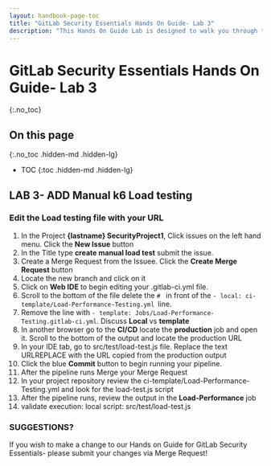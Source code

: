```yaml
---
layout: handbook-page-toc
title: "GitLab Security Essentials Hands On Guide- Lab 3"
description: "This Hands On Guide Lab is designed to walk you through the lab exercises used in the GitLab Security Essentials course."
---
```

# GitLab Security Essentials Hands On Guide- Lab 3
{:.no_toc}

## On this page
{:.no_toc .hidden-md .hidden-lg}

- TOC
{:toc .hidden-md .hidden-lg}

## LAB 3- ADD Manual k6 Load testing

### Edit the Load testing file with your URL
1. In the Project **{lastname} SecurityProject1**, Click issues on the left hand menu. Click the **New Issue** button
2. In the Title type **create manual load test** submit the issue.  
3. Create a Merge Request from the Issuee.  Click the **Create Merge Request** button 
4. Locate the new branch and click on it 
5. Click on **Web IDE** to begin editing your .gitlab-ci.yml file. 
6. Scroll to the bottom of the file delete the `# ` in front of the `- local: ci-template/Load-Performance-Testing.yml `line.
7. Remove the line with `- template: Jobs/Load-Performance-Testing.gitlab-ci.yml`. Discuss **Local** vs **template** 
8. In another browser go to the **CI/CD** locate the **production** job and open it.  Scroll to the bottom of the output and locate the production URL 
9. In your IDE tab, go to src/test/load-test.js file.  Replace the text URLREPLACE with the URL copied from the production output 
10. Click the blue **Commit** button to begin running your pipeline.
11. After the pipeline runs Merge your Merge Request 
12. In your project repository review the  ci-template/Load-Performance-Testing.yml and look for the load-test.js script 
13. After the pipeline runs, review the output in the **Load-Performance** job 
14. validate execution: local
     script: src/test/load-test.js


### SUGGESTIONS?

If you wish to make a change to our Hands on Guide for GitLab Security Essentials- please submit your changes via Merge Request!

